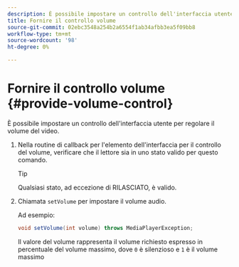 ```yaml
---
description: È possibile impostare un controllo dell'interfaccia utente per regolare il volume del video.
title: Fornire il controllo volume
source-git-commit: 02ebc3548a254b2a6554f1ab34afbb3ea5f09bb8
workflow-type: tm+mt
source-wordcount: '98'
ht-degree: 0%

---
```


# Fornire il controllo volume {#provide-volume-control}

È possibile impostare un controllo dell&#39;interfaccia utente per regolare il volume del video.

1. Nella routine di callback per l&#39;elemento dell&#39;interfaccia per il controllo del volume, verificare che il lettore sia in uno stato valido per questo comando.

   >[!TIP]
   >
   >Qualsiasi stato, ad eccezione di RILASCIATO, è valido.

1. Chiamata `setVolume` per impostare il volume audio.

   Ad esempio:

   ```java
   void setVolume(int volume) throws MediaPlayerException;
   ```

   Il valore del volume rappresenta il volume richiesto espresso in percentuale del volume massimo, dove `0` è silenzioso e `1` è il volume massimo
